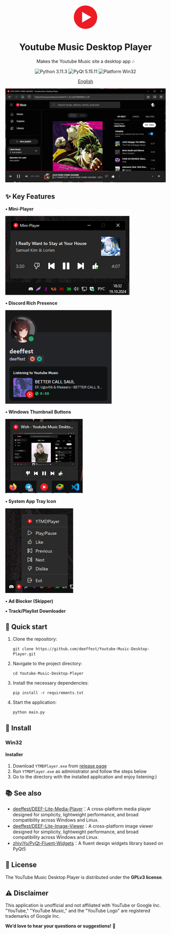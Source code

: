 <p align="center">
    <img width="15%" align="center" src="https://github.com/deeffest/Youtube-Music-Desktop-Player/raw/main/resources/icons/logo.png" alt="logo">
</p>
<h1 align="center">
    Youtube Music Desktop Player
</h1>
<p align="center">
    Makes the Youtube Music site a desktop app 🎶
</p>

<p align="center">
  <a style="text-decoration:none">
      <img src="https://img.shields.io/badge/Python-3.11.3-blue.svg?color=00B16A" alt="Python 3.11.3"/>
  </a>

  <a style="text-decoration:none">
      <img src="https://img.shields.io/badge/PyQt-5.15.11-blue?color=00B16A" alt="PyQt 5.15.11"/>
  </a>

  <a style="text-decoration:none">
      <img src="https://img.shields.io/badge/Platform-Win32-blue?color=00B16A" alt="Platform Win32"/>
  </a>
</p>

<p align="center">
    <a href="https://github.com/deeffest/Youtube-Music-Desktop-Player/blob/main/README.md">English</a>
</p>

![Main Window](https://github.com/deeffest/Youtube-Music-Desktop-Player/raw/main/resources/images/Screenshot_1.png)

## ✨ Key Features

<div style="text-align: left;">
  <p><strong>• Mini-Player</strong></p>
  <img src="https://github.com/deeffest/Youtube-Music-Desktop-Player/raw/main/resources/images/Screenshot_2.png" style="max-width: 100%; height: auto;">
    
  <p><strong>• Discord Rich Presence</strong></p>
  <img src="https://github.com/deeffest/Youtube-Music-Desktop-Player/raw/main/resources/images/Screenshot_3.png" style="max-width: 100%; height: auto;">
  
  <p><strong>• Windows Thumbnail Buttons</strong></p>
  <img src="https://github.com/deeffest/Youtube-Music-Desktop-Player/raw/main/resources/images/Screenshot_4.png" style="max-width: 100%; height: auto;">
  
  <p><strong>• System App Tray Icon</strong></p>
  <img src="https://github.com/deeffest/Youtube-Music-Desktop-Player/raw/main/resources/images/Screenshot_5.png" style="max-width: 100%; height: auto;">

  <p><strong>• Ad Blocker (Skipper)</strong></p>
  
  <p><strong>• Track/Playlist Downloader</strong></p>
</div>

## 🚀 Quick start
<ol>
    <li>
        Clone the repository:
        <pre><code>git clone https://github.com/deeffest/Youtube-Music-Desktop-Player.git</code></pre>
    </li>
    <li>
        Navigate to the project directory:
        <pre><code>cd Youtube-Music-Desktop-Player</code></pre>
    </li>
    <li>
        Install the necessary dependencies:
        <pre><code>pip install -r requirements.txt</code></pre>
    </li>
    <li>
        Start the application:
        <pre><code>python main.py</code></pre>
    </li>
</ol>

## 🔧 Install
### Win32
#### Installer
1. Download `YTMDPlayer.exe` from [release page](https://github.com/deeffest/Youtube-Music-Desktop-Player/releases)
2. Run `YTMDPlayer.exe` as administrator and follow the steps below
3. Go to the directory with the installed application and enjoy listening:)

## 📚 See also

- [deeffest/DEEF-Lite-Media-Player](https://github.com/deeffest/DEEF-Lite-Media-Player)：A cross-platform media player designed for simplicity, lightweight performance, and broad compatibility across Windows and Linux. 
- [deeffest/DEEF-Lite-Image-Viewer](https://github.com/deeffest/DEEF-Lite-Image-Viewer)：A cross-platform image viewer designed for simplicity, lightweight performance, and broad compatibility across Windows and Linux. 
- [zhiyiYo/PyQt-Fluent-Widgets](https://github.com/zhiyiYo/PyQt-Fluent-Widgets)：A fluent design widgets library based on PyQt5

## 📜 License
The YouTube Music Desktop Player is distributed under the **GPLv3 license**.

## ⚠️ Disclaimer
This application is unofficial and not affiliated with YouTube or Google Inc. "YouTube," "YouTube Music," and the "YouTube Logo" are registered trademarks of Google Inc.

**We’d love to hear your questions or suggestions!** 💬